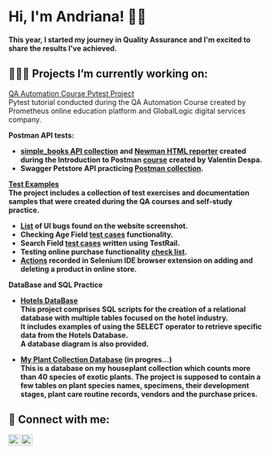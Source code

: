 <h1>Hi, I'm Andriana! 👋🏻</h1>
<h4>This year, I started my journey in Quality Assurance and I'm excited to share the results I've achieved.</h4>

<h2>👩🏼‍💻 Projects I’m currently working on:</h2>

[QA Automation Course Pytest Project](https://github.com/ansyvan/pytest_tutorial)
  <br/>Pytest tutorial conducted during the QA Automation Course created by Prometheus online education platform and GlobalLogic digital services company.

<b>Postman API tests:<b/>
  - [simple_books API collection](https://github.com/ansyvan/test-samples/blob/main/simple_books.postman_collection.json) and [Newman HTML reporter](https://github.com/ansyvan/test-samples/blob/main/simple_books-2023-11-30-13-46-09-262-0.html) created during the Introduction to Postman [course](https://github.com/vdespa/introduction-to-postman-course) created by Valentin Despa.
  - Swagger Petstore API practicing [Postman collection](https://github.com/ansyvan/test-samples/blob/main/Petstore.postman_collection.json).


[Test Examples](https://github.com/ansyvan/manual-test-samples)
<br/>The project includes a collection of test exercises and documentation samples that were created during the QA courses and self-study practice.
  - [List](https://github.com/ansyvan/test-samples/blob/main/Multi-Dealer_Website_Testing.pdf) of UI bugs found on the website screenshot.
  - Checking Age Field [test cases](https://github.com/ansyvan/test-samples/blob/main/AgeField_Check_TestCases.pdf) functionality.
  - Search Field [test cases](https://github.com/ansyvan/test-samples/blob/main/SearchField_TestCases_TestRail.pdf) written using TestRail.
  - Testing online purchase functionality [check list](https://github.com/ansyvan/test-samples/blob/main/OnlinePurchase_CheckList.pdf).
  - [Actions](https://github.com/ansyvan/test-samples/blob/main/studyqa_selenium.side) recorded in Selenium IDE browser extension on adding and deleting a product in online store.

<b>DataBase and SQL Practice</b>
  - [Hotels DataBase](https://github.com/ansyvan/SQL_Practice/tree/main/HotelsDB) 
  <br/>This project comprises SQL scripts for the creation of a relational database with multiple tables focused on the hotel industry.
<br/>It includes examples of using the SELECT operator to retrieve specific data from the Hotels Database.
  <br/>A database diagram is also provided.

  - [My Plant Collection Database](https://github.com/ansyvan/plant_collection_database/tree/main) (in progres...)
  <br/>This is a database on my houseplant collection which counts more than 40 species of exotic plants. The project is supposed to contain a few tables on plant species names, specimens, their development stages, plant care routine records, vendors and the purchase prices.
 



<h2> 🤳 Connect with me:</h2>

[<img align="left" alt="Andriana Syvanych | LinkedIn" width="22px" src="https://cdn.jsdelivr.net/npm/simple-icons@v3/icons/linkedin.svg" />][linkedin]
[<img align="left" alt="Andriana Syvanych | Instagram" width="22px" src="https://cdn.jsdelivr.net/npm/simple-icons@v3/icons/instagram.svg" />][instagram]

[instagram]: https://www.instagram.com/andriana.syvan/
[linkedin]: https://www.linkedin.com/in/andriana-syvanych-9744b926a/

<!--
**joshmadakor1/joshmadakor1** is a ✨ _special_ ✨ repository because its `README.md` (this file) appears on your GitHub profile.

Here are some ideas to get you started:

- 🔭 I’m currently working on ...
- 🌱 I’m currently learning ...
- 👯 I’m looking to collaborate on ...
- 🤔 I’m looking for help with ...
- 💬 Ask me about ...
- 📫 How to reach me: ...
- 😄 Pronouns: ...
- ⚡ Fun fact: ...
-->
